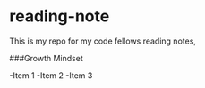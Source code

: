 # reading-note
This is my repo for my code fellows reading notes,


###Growth Mindset

-Item 1
-Item 2
-Item 3
